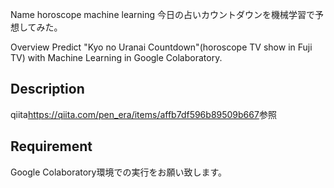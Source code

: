 Name
horoscope machine learning
今日の占いカウントダウンを機械学習で予想してみた。

Overview
Predict "Kyo no Uranai Countdown"(horoscope TV show in Fuji TV) with Machine Learning in Google Colaboratory.

## Description
qiita<https://qiita.com/pen_era/items/affb7df596b89509b667>参照

## Requirement
Google Colaboratory環境での実行をお願い致します。


